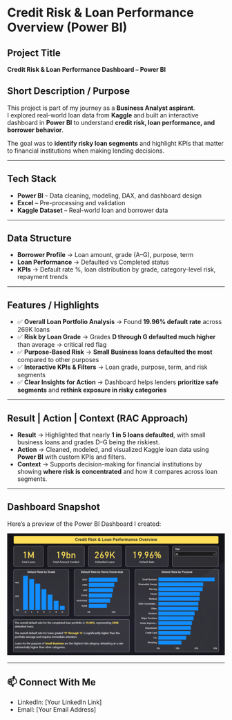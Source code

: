 # Credit Risk & Loan Performance Overview (Power BI)

## Project Title
**Credit Risk & Loan Performance Dashboard – Power BI**

## Short Description / Purpose
This project is part of my journey as a **Business Analyst aspirant**.  
I explored real-world loan data from **Kaggle** and built an interactive dashboard in **Power BI** to understand **credit risk, loan performance, and borrower behavior**.  

The goal was to **identify risky loan segments** and highlight KPIs that matter to financial institutions when making lending decisions.  

---

## Tech Stack
- **Power BI** – Data cleaning, modeling, DAX, and dashboard design  
- **Excel** – Pre-processing and validation  
- **Kaggle Dataset** – Real-world loan and borrower data  

---

## Data Structure
- **Borrower Profile** → Loan amount, grade (A–G), purpose, term  
- **Loan Performance** → Defaulted vs Completed status  
- **KPIs** → Default rate %, loan distribution by grade, category-level risk, repayment trends  

---

## Features / Highlights
- ✅ **Overall Loan Portfolio Analysis** → Found **19.96% default rate** across 269K loans  
- ✅ **Risk by Loan Grade** → Grades **D through G defaulted much higher** than average → critical red flag  
- ✅ **Purpose-Based Risk** → **Small Business loans defaulted the most** compared to other purposes  
- ✅ **Interactive KPIs & Filters** → Loan grade, purpose, term, and risk segments  
- ✅ **Clear Insights for Action** → Dashboard helps lenders **prioritize safe segments** and **rethink exposure in risky categories**  

---

## Result | Action | Context (RAC Approach)

- **Result** → Highlighted that nearly **1 in 5 loans defaulted**, with small business loans and grades D–G being the riskiest.  
- **Action** → Cleaned, modeled, and visualized Kaggle loan data using **Power BI** with custom KPIs and filters.  
- **Context** → Supports decision-making for financial institutions by showing **where risk is concentrated** and how it compares across loan segments.  

---

## Dashboard Snapshot
Here’s a preview of the Power BI Dashboard I created:

![Credit Risk Dashboard](https://github.com/kunalsoni19/Credit-Risk-Loan-Performance-Overview/blob/main/Snapshot%20of%20the%20Dashboard.png)  

---

## 📫 Connect With Me
- LinkedIn: [Your LinkedIn Link]  
- Email: [Your Email Address]  
